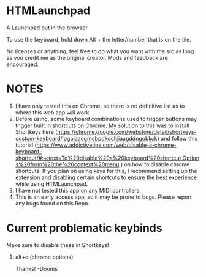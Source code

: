 # HTMLaunchpad
A Launchpad but in the browser


To use the keyboard, hold down Alt + the letter/number that is on the tile.


No licenses or anything, feel free to do what you want with the src as long as you credit me as the original creator. Mods and feedback are encouraged.

# NOTES

1. I have only tested this on Chrome, so there is no definitive list as to where this web app will work
2. Before using, some keyboard combinations used to trigger buttons may trigger built in shortcuts on Chrome. My solution to this was to install Shortkeys here (https://chrome.google.com/webstore/detail/shortkeys-custom-keyboard/logpjaacgmcbpdkdchjiaagddngobkck) and follow this tutorial (https://www.addictivetips.com/web/disable-a-chrome-keyboard-shortcut/#:~:text=To%20disable%20a%20keyboard%20shortcut,Options%20from%20the%20context%20menu.) on how to disable chrome shortcuts. If you plan on using keys for this, I recommend setting up the extension and disabling certain shortcuts to ensure the best experience while using HTMLaunchpad.
3. I have not tested this app on any MIDI controllers.
4. This is an early access app, so it may be prone to bugs. Please report any bugs found on this Repo.

# Current problematic keybinds
Make sure to disable these in Shortkeys!

1. alt+e (chrome options)

   Thanks! -Dooms
